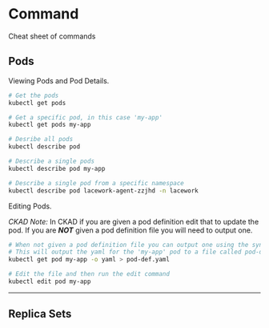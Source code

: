 # Command

Cheat sheet of commands

## Pods 

Viewing Pods and Pod Details.

```bash
# Get the pods
kubectl get pods

# Get a specific pod, in this case 'my-app'
kubectl get pods my-app

# Desribe all pods
kubectl describe pod

# Describe a single pods
kubectl describe pod my-app

# Describe a single pod from a specific namespace
kubectl describe pod lacework-agent-zzjhd -n lacework
```

Editing Pods.

*CKAD Note:*
In CKAD if you are given a pod definition edit that to update the pod.
If you are ***NOT*** given a pod definition file you will need to output one.


```bash
# When not given a pod definition file you can output one using the syntax below
# This will output the yaml for the 'my-app' pod to a file called pod-def.yaml
kubectl get pod my-app -o yaml > pod-def.yaml

# Edit the file and then run the edit command
kubectl edit pod my-app
```

---

## Replica Sets


